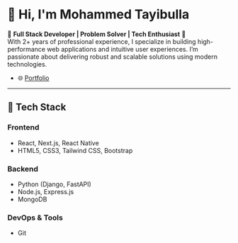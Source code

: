 # 👋 Hi, I'm **Mohammed Tayibulla**

🌟 **Full Stack Developer | Problem Solver | Tech Enthusiast** 🌟  
With 2+ years of professional experience, I specialize in building high-performance web applications and intuitive user experiences. I’m passionate about delivering robust and scalable solutions using modern technologies.

- 🌐 [Portfolio](https://tayib-jet.vercel.app/)  
---

## 🔧 **Tech Stack**

### **Frontend**
-  React, Next.js, React Native  
-  HTML5, CSS3, Tailwind CSS, Bootstrap  

### **Backend**
-  Python (Django, FastAPI)  
-  Node.js, Express.js  
-  MongoDB  

### **DevOps & Tools**
-  Git
